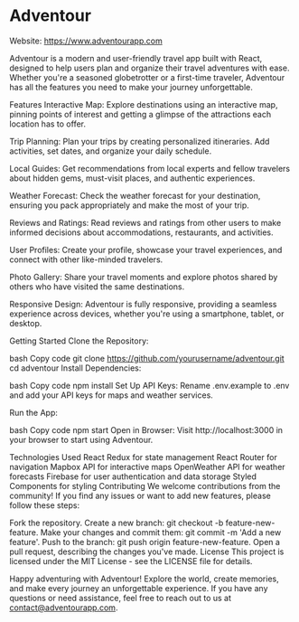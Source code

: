 # Adventour 

Website: https://www.adventourapp.com

Adventour is a modern and user-friendly travel app built with React, designed to help users plan and organize their travel adventures with ease. Whether you're a seasoned globetrotter or a first-time traveler, Adventour has all the features you need to make your journey unforgettable.

Features
Interactive Map: Explore destinations using an interactive map, pinning points of interest and getting a glimpse of the attractions each location has to offer.

Trip Planning: Plan your trips by creating personalized itineraries. Add activities, set dates, and organize your daily schedule.

Local Guides: Get recommendations from local experts and fellow travelers about hidden gems, must-visit places, and authentic experiences.

Weather Forecast: Check the weather forecast for your destination, ensuring you pack appropriately and make the most of your trip.

Reviews and Ratings: Read reviews and ratings from other users to make informed decisions about accommodations, restaurants, and activities.

User Profiles: Create your profile, showcase your travel experiences, and connect with other like-minded travelers.

Photo Gallery: Share your travel moments and explore photos shared by others who have visited the same destinations.

Responsive Design: Adventour is fully responsive, providing a seamless experience across devices, whether you're using a smartphone, tablet, or desktop.

Getting Started
Clone the Repository:

bash
Copy code
git clone https://github.com/yourusername/adventour.git
cd adventour
Install Dependencies:

bash
Copy code
npm install
Set Up API Keys:
Rename .env.example to .env and add your API keys for maps and weather services.

Run the App:

bash
Copy code
npm start
Open in Browser:
Visit http://localhost:3000 in your browser to start using Adventour.

Technologies Used
React
Redux for state management
React Router for navigation
Mapbox API for interactive maps
OpenWeather API for weather forecasts
Firebase for user authentication and data storage
Styled Components for styling
Contributing
We welcome contributions from the community! If you find any issues or want to add new features, please follow these steps:

Fork the repository.
Create a new branch: git checkout -b feature-new-feature.
Make your changes and commit them: git commit -m 'Add a new feature'.
Push to the branch: git push origin feature-new-feature.
Open a pull request, describing the changes you've made.
License
This project is licensed under the MIT License - see the LICENSE file for details.

Happy adventuring with Adventour! Explore the world, create memories, and make every journey an unforgettable experience. If you have any questions or need assistance, feel free to reach out to us at contact@adventourapp.com.

